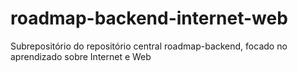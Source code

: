 # roadmap-backend-internet-web
Subrepositório do repositório central roadmap-backend, focado no aprendizado sobre Internet e Web
